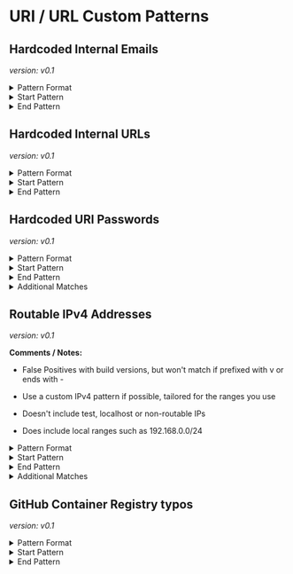 <!-- WARNING: This README is generated automatically
-->

# URI / URL Custom Patterns

## Hardcoded Internal Emails



_version: v0.1_



<details>
<summary>Pattern Format</summary>

```regex
[^:@\r\n \t"'/\p{Cc}]+@(internal\.)?example\.com
```

</details>

<details>
<summary>Start Pattern</summary>

```regex
\A|[\s"'`,;=]
```

</details><details>
<summary>End Pattern</summary>

```regex
\z|[^a-zA-Z._0-9-]
```

</details>

## Hardcoded Internal URLs



_version: v0.1_



<details>
<summary>Pattern Format</summary>

```regex
[A-Za-z][A-Za-z0-9+_-]*://([^/?#\s\p{Cc}]*[.@])?(example\.com|internal\.example\.com)[/?#]?[^\s"']*
```

</details>

<details>
<summary>Start Pattern</summary>

```regex
\A|[^A-Za-z0-9+_-]
```

</details><details>
<summary>End Pattern</summary>

```regex
\z|[\s'"]
```

</details>

## Hardcoded URI Passwords



_version: v0.1_



<details>
<summary>Pattern Format</summary>

```regex
[^$/?#@\s][^/?#@\s\x00-\x08]*
```

</details>

<details>
<summary>Start Pattern</summary>

```regex
(\b|\A)[A-Za-z][A-Za-z0-9+_-]*://[^/?#:@\s\x00-\x08]*:
```

</details><details>
<summary>End Pattern</summary>

```regex
@[\p{L}\p{N}\.-]*(?:\:[0-9]{1,5})?([/?#\s]|\b|\z)
```

</details>

<details>
<summary>Additional Matches</summary>

Add these additional matches to the [Secret Scanning Custom Pattern](https://docs.github.com/en/enterprise-cloud@latest/code-security/secret-scanning/defining-custom-patterns-for-secret-scanning#example-of-a-custom-pattern-specified-using-additional-requirements).


- Not Match:

  ```regex
  (?i)^[[{(<]?(?:password|passwd|secret)[\]})>]?$
  ```
- Not Match:

  ```regex
  ^\$?\{[^}+]\}i\}$
  ```
- Not Match:

  ```regex
  ^%(?:\.\*)?s$
  ```

</details>

## Routable IPv4 Addresses



_version: v0.1_

**Comments / Notes:**


- False Positives with build versions, but won't match if prefixed with v or ends with -

- Use a custom IPv4 pattern if possible, tailored for the ranges you use

- Doesn't include test, localhost or non-routable IPs

- Does include local ranges such as 192.168.0.0/24
  

<details>
<summary>Pattern Format</summary>

```regex
(?:(?:25[0-5]|(?:2[0-4]|1[0-9]|[1-9]|)[0-9])\.){3}(?:25[0-5]|(?:2[0-4]|1[0-9]|[1-9]|)[0-9])
```

</details>

<details>
<summary>Start Pattern</summary>

```regex
\A|[^v.0-9]
```

</details><details>
<summary>End Pattern</summary>

```regex
\z|[^.0-9-]
```

</details>

<details>
<summary>Additional Matches</summary>

Add these additional matches to the [Secret Scanning Custom Pattern](https://docs.github.com/en/enterprise-cloud@latest/code-security/secret-scanning/defining-custom-patterns-for-secret-scanning#example-of-a-custom-pattern-specified-using-additional-requirements).


- Not Match:

  ```regex
  ^(?:0\.0\.0\.0|255\.255\.255\.255)$
  ```
- Not Match:

  ```regex
  ^(?:127|169\.254|224\.0\.0)\..*
  ```
- Not Match:

  ```regex
  ^(?:192\.0.2|198\.51\.100|203\.0\.113|233\.252\.0)\..*
  ```

</details>

## GitHub Container Registry typos



_version: v0.1_



<details>
<summary>Pattern Format</summary>

```regex
(?:ghrc|gchr|hgcr|ghr|ghc)\.io
```

</details>

<details>
<summary>Start Pattern</summary>

```regex
\A|[^0-9A-Za-z-]
```

</details><details>
<summary>End Pattern</summary>

```regex
\z|[^0-9A-Za-z.-]
```

</details>